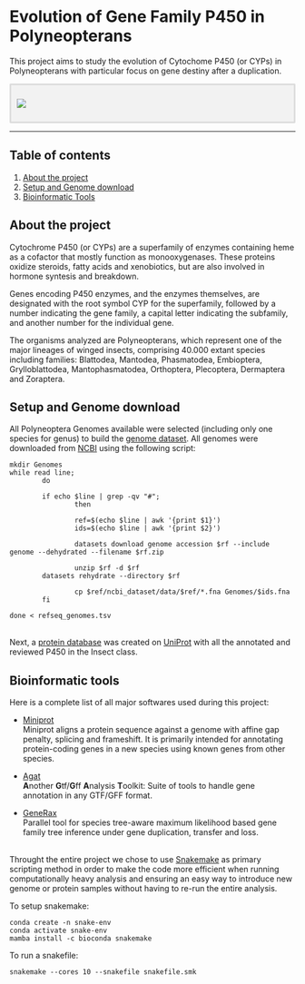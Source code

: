 # **Evolution of Gene Family P450 in Polyneopterans**

This project aims to study the evolution of Cytochome P450 (or CYPs) in Polyneopterans with particular focus on gene destiny after a duplication.


<div style="background-color: #f2f2f2; padding: 10px; border: 3px solid #ddd; border-radius: 2px;">

![](https://upload.wikimedia.org/wikipedia/commons/thumb/3/39/P450cycle.svg/750px-P450cycle.svg.png)

</div>

---


## Table of contents
1. [About the project](#about)
2. [Setup and Genome download](#setup)
3. [Bioinformatic Tools](#tools)

## <a name="about"></a> About the project
Cytochrome P450 (or CYPs) are a superfamily of enzymes containing heme as a cofactor that mostly function as monooxygenases. These proteins oxidize steroids, fatty acids and xenobiotics, but are also involved in hormone syntesis and breakdown.

Genes encoding P450 enzymes, and the enzymes themselves, are designated with the root symbol CYP for the superfamily, followed by a number indicating the gene family, a capital letter indicating the subfamily, and another number for the individual gene.

The organisms analyzed are Polyneopterans, which represent one of the major lineages of winged insects, comprising 40.000 extant species including families: Blattodea, Mantodea, Phasmatodea, Embioptera, Grylloblattodea, Mantophasmatodea, Orthoptera, Plecoptera, Dermaptera and Zoraptera.

## <a name="setup"></a> Setup and Genome download
All Polyneoptera Genomes available were selected (including only one species for genus) to build the [genome dataset](https://github.com/michelealbertini30/Polyneoptera-P450/blob/main/Scripts/refseq_genomes.tsv). All genomes were downloaded from [NCBI](https://www.ncbi.nlm.nih.gov/) using the following script:

```
mkdir Genomes
while read line;
        do

        if echo $line | grep -qv "#";
                then

                ref=$(echo $line | awk '{print $1}')
                ids=$(echo $line | awk '{print $2}')

                datasets download genome accession $rf --include genome --dehydrated --filename $rf.zip

                unzip $rf -d $rf
		datasets rehydrate --directory $rf

                cp $ref/ncbi_dataset/data/$ref/*.fna Genomes/$ids.fna
        fi

done < refseq_genomes.tsv
```
\
Next, a [protein database](https://github.com/michelealbertini30/Polyneoptera-P450/blob/main/UniProt_P450_RInsecta.fasta) was created on [UniProt](https://www.uniprot.org/) with all the annotated and reviewed P450 in the Insect class.

## <a name="tools"></a> Bioinformatic tools
Here is a complete list of all major softwares used during this project:
* [Miniprot](https://github.com/lh3/miniprot)\
Miniprot aligns a protein sequence against a genome with affine gap penalty, splicing and frameshift. It is primarily intended for annotating protein-coding genes in a new species using known genes from other species.

* [Agat](https://github.com/NBISweden/AGAT)\
**A**nother **G**tf/**G**ff **A**nalysis **T**oolkit: Suite of tools to handle gene annotation in any GTF/GFF format.

* [GeneRax](https://github.com/BenoitMorel/GeneRax)\
Parallel tool for species tree-aware maximum likelihood based gene family tree inference under gene duplication, transfer and loss.

\
Throught the entire project we chose to use [Snakemake](https://snakemake.github.io/) as primary scripting method in order to make the code more efficient when running computationally heavy analysis and ensuring an easy way to introduce new genome or protein samples without having to re-run the entire analysis.

To setup snakemake:
```
conda create -n snake-env
conda activate snake-env
mamba install -c bioconda snakemake
```
To run a snakefile:
```
snakemake --cores 10 --snakefile snakefile.smk
```
